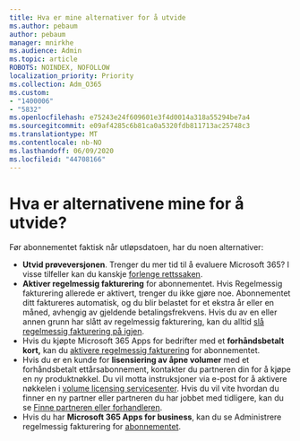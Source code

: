```yaml
---
title: Hva er mine alternativer for å utvide
ms.author: pebaum
author: pebaum
manager: mnirkhe
ms.audience: Admin
ms.topic: article
ROBOTS: NOINDEX, NOFOLLOW
localization_priority: Priority
ms.collection: Adm_O365
ms.custom:
- "1400006"
- "5832"
ms.openlocfilehash: e75243e24f609601e3f4d0014a318a55294be7a4
ms.sourcegitcommit: e09af4285c6b81ca0a5320fdb811713ac25748c3
ms.translationtype: MT
ms.contentlocale: nb-NO
ms.lasthandoff: 06/09/2020
ms.locfileid: "44708166"
---
```

# <a name="what-are-my-options-to-extend"></a>Hva er alternativene mine for å utvide?

Før abonnementet faktisk når utløpsdatoen, har du noen alternativer:

- **Utvid prøveversjonen**.  Trenger du mer tid til å evaluere Microsoft 365? I visse tilfeller kan du kanskje [forlenge rettssaken](https://docs.microsoft.com/microsoft-365/commerce/extend-your-trial?view=o365-worldwide).  
- **Aktiver regelmessig fakturering** for abonnementet. Hvis Regelmessig fakturering allerede er aktivert, trenger du ikke gjøre noe. Abonnementet ditt faktureres automatisk, og du blir belastet for et ekstra år eller en måned, avhengig av gjeldende betalingsfrekvens. Hvis du av en eller annen grunn har slått av regelmessig fakturering, kan du alltid [slå regelmessig fakturering på igjen](https://docs.microsoft.com/microsoft-365/commerce/subscriptions/renew-your-subscription?view=o365-worldwide).
- Hvis du kjøpte Microsoft 365 Apps for bedrifter med et **forhåndsbetalt kort,** kan du [aktivere regelmessig fakturering](https://docs.microsoft.com/microsoft-365/commerce/subscriptions/renew-your-subscription?view=o365-worldwide) for abonnementet.
- Hvis du er en kunde for **lisensiering av åpne volumer** med et forhåndsbetalt ettårsabonnement, kontakter du partneren din for å kjøpe en ny produktnøkkel. Du vil motta instruksjoner via e-post for å aktivere nøkkelen i [volume licensing servicesenter](https://go.microsoft.com/fwlink/p/?LinkID=282016). Hvis du vil vite hvordan du finner en ny partner eller partneren du har jobbet med tidligere, kan du se [Finne partneren eller forhandleren](https://docs.microsoft.com/microsoft-365/admin/manage/find-your-partner-or-reseller?view=o365-worldwide).
- Hvis du har **Microsoft 365 Apps for business**, kan du se Administrere regelmessig fakturering for [abonnementet](https://docs.microsoft.com/microsoft-365/commerce/subscriptions/renew-your-subscription?view=o365-worldwide).
